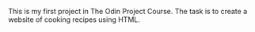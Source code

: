 This is my first project in The Odin Project Course. 
The task is to create a website of cooking recipes using HTML. 